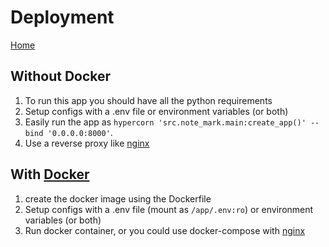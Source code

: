 # Deployment

[Home](index.md)

## Without Docker
1. To run this app you should have all the python requirements
2. Setup configs with a .env file or environment variables (or both)
3. Easily run the app as `hypercorn 'src.note_mark.main:create_app()' --bind '0.0.0.0:8000'`.
4. Use a reverse proxy like [nginx](https://nginx.org/)

## With [Docker](https://www.docker.com/)
1. create the docker image using the Dockerfile
2. Setup configs with a .env file (mount as `/app/.env:ro`) or environment variables (or both)
3. Run docker container, or you could use docker-compose with [nginx](https://nginx.org/)
